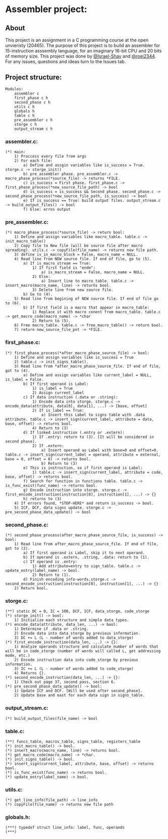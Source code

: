 # Assembler project:

## About
This project is an assignment in a C programming course at the open unvieristy (20465). The purpose of this project is to build an assembler for 15-instruction asssembly language, for an imaginary 16-bit CPU and 20 bits of memory size.
This project was done by [@Israel-Shav](//github.com/Israel-Shav) and [@roei2344](//github.com/roei2344).
For any issues, questions and ideas turn to the Issues tab.

## Project structure:
    Modules:
        assembler c
        first_phase c h
        second_phase c h
        utils c h
        globals h
        table c h
        pre_assembler c h
        storge c h
        output_stream c h

### assembler.c:
    (*) main:
        1) Proccess every file from args
        2) For each file:
            a) Define and assgin variables like is_success = True. storge.c -> storge_init()
            b) pre_assembler phase. pre_assembler.c -> macro_phase_process(*source_file) -> returns *FILE.
            c) is_success = First phase. first_phase.c -> first_phase_process(*new_source_file_path) -> bool
            d) is_success = is_success && Second phase. second_phase.c -> second_phase_process(*new_source_file_path, is_success) -> bool
            e) If is_success == True: build output files. output_stream.c -> build_output_files() -> bool
            f) Else: erros output

### pre_assembler.c:
    (*) macro_phase_process(*source_file) -> return bool: 
        1) Define and assign variables like macro_table. table.c -> init_macro_table()
        2) Copy file to New file (will be source file after macro spreading). utils.c -> copyFile(file_name) -> returns new file path.
        3) define is_in_macro_block = False, macro_name = NULL.
        4) Read line from NEW source file. If end of file, go to (5).
            a) If is_macro_stream == True:
                1) If first field is "endm":
                    a) is_macro_stream = False, macro_name = NULL.
                2) Else:
                    a) Insert line to macro_table. table.c -> insert_macro(macro_name, line) -> returns bool.
                3) Delete line from new source file.
            b) Go to (4).
        5) Read line from begining of NEW source file. If end of file go to (6).
            b) If first field is a macro that appear in macro_table:
                1) Replace it with macro conent from macro_table. table.c -> get_macro_code(macro_name) -> *char
                2) Return to (5).
        6) Free macro_table. table.c -> free_macro_table() -> return bool.
        7) return new_source_file_pnt -> *FILE.

### first_phase.c:
    (*) first_phase_process(*after_macro_phase_source_file) -> bool:
        1) Define and assign variables like is_success = True
        2) table.c -> init_signs_table().
        3) Read line from *after_macro_phase_source_file. If end of file, got to (4).
            a) Define and assign variables like current_label = NULL, is_label = False.
            b) If first operand is Label:
                1) is_label = True
                2) Assign current_label
            c) If data instruction (.data or .string):
                1) Encode data into storge. storge.c -> encode_data(attribute, data[0], data[1], ...) -> [base, offset]
                2) If is_label == True:
                    a) Insert this Label to signs table with .data attribute. table.c -> insert_sign(current_label, attribute = data, base, offset) -> returns bool.
                4) Return to (3)
            d) If linked instruction (.entry or .extern):
                1) If .entry: return to (3). [It will be considered in second phase].
                2) If .extern: 
                    a) Insert operand as Label with base=0 and offset=0. table.c -> insert_sign(current_label = operand, attribute = external, base = 0, offset = 0) -> returns bool.
                    b) Return to (3)
            e) This is instruction, so if first operand is Label:
                1) table.c -> insert_sign(current_label, attribute = code, base, offset) -> returns bool.
            f) Search for function in functions table. table.c -> is_func_exist(func_name) -> returns bool.
            g) Encode instruction into storge. storge.c -> first_encode_instruction(instruction[0], instruction[1], ...) -> {}
            h) returns to (3)
        4) If errors found, *STOP-HERE* and return is_success -> bool.
        5) ICF, DCF, data signs update. storge.c -> pre_second_phase_data_update() -> bool

### second_phase.c:
    (*) second_phase_process(after_macro_phase_source_file, is_success) -> bool:
        1) Read line from after_macro_phase_source_file. If end of file, got to (2).
            a) If first operand is Label, skip it to next operand.
            b) If operand is .extern, .string, .data: return to (1).
            c) If operand is .entry:
                1) Add attribute=entry to sign_table. table.c -> update_entry(label_name) -> bool.
                2) Return to (1).
            d) Finish encoding info-words.storge.c -> second_encode_instruction(instruction[0], instruction[1], ...) -> {}
        2) Return bool.

### storge.c:
    (**) static DC = 0, IC = 100, DCF, ICF, data_storge, code_storge
    (*) storge_init() -> bool:
        1) Initialize each structure and simple data types.
    (*) encode_data(attribute, data_len, ...) -> bool:
        1) Determine if .data or .string.
        2) Encode data into data_storge by previous information.
        3) DC += L (L - number of words added to data_storge)
    (*) first_encode_instruction(data_len, ...) -> {}:
        1) Analyze operands structure and calculate number of words that will be in code_storge (number of words will called L, get addressing mode, etc.)
        2) Encode instruction data into code_storge by previous information.
        3) IC += L (L - number of words added to code_storge)
        4) Returns {}.
    (*) second_encode_instruction(data_len, ...) -> {}:
        1) Check out page 37, second pass, section 6.
    (*) pre_second_phase_data_update() -> bool:
        1) Update ICF and DCF. [Will be used after second_phase].
        2) Update base and east for each data sign in signs_table.

### output_stream.c:
    (*) build_output_files(file_name) -> bool

### table.c:
    (**) funcs_table, macros_table, signs_table, registers_table
    (*) init_macro_table() -> bool.
    (*) insert_macro(macro_name, line) -> returns bool.
    (*) get_macro_code(macro_name) -> *char.
    (*) init_signs_table() -> bool.
    (*) insert_sign(current_label, attribute, base, offset) -> returns bool.
    (*) is_func_exist(func_name) -> returns bool.
    (*) update_entry(label_name) -> bool.

### utils.c:
    (*) get_line_info(file_path) -> line_info
    (*) copyFile(file_name) -> returns new file path

### globals.h:
    (***) typedef struct line_info: label, func, operands
    (***) 
